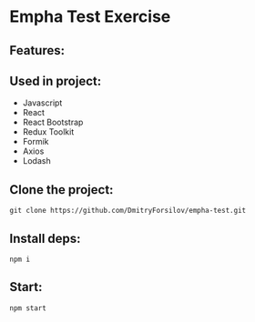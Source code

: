 # Empha Test Exercise


## Features:


## Used in project:
- Javascript
- React
- React Bootstrap
- Redux Toolkit
- Formik
- Axios
- Lodash

## Clone the project:
```
git clone https://github.com/DmitryForsilov/empha-test.git
```

## Install deps:
```
npm i
```

## Start:
```
npm start
```
